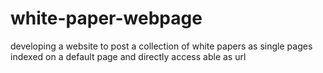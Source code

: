 # white-paper-webpage
developing a website to post a collection of white papers as single pages indexed on a default page and directly access able as url  
